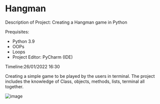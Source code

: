 # Hangman

Description of Project: Creating a Hangman game in Python          

Prequisites:
- Python 3.9
- OOPs
- Loops
- Project Editor: PyCharm (IDE)
 

Timeline:26/01/2022 16:30

Creating a simple game to be played by the users in terminal. The project includes the knowledge of Class, objects, methods, lists, terminal all together.



![image](https://user-images.githubusercontent.com/96992159/151192744-18d1b021-dc93-4697-8ba0-043ab1e5a684.png)
